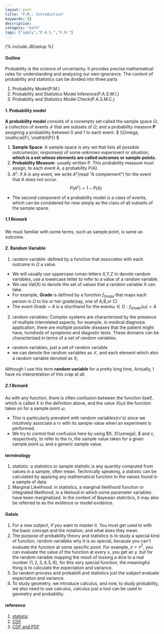 ```yaml
---
layout: post
title: "P.M.: Introduction"
keywords: []
description: 
category: "math"
tags: ["apply","P.A.S.","P.M."]
---
```

{% include JB/setup %}

#### Outline
Probability is the science of uncertainty. It provides precise mathematical
rules for understanding and analyzing our own ignorance.
The content of probability and statistics can be divided into three parts
1. Probability Model(P.M.)
2. Probability and Statistics Model Inference(P.A.S.M.I.)
3. Probability and Statistics Model Check(P.A.S.M.C.)

#### 1. Probability model
**A probability model** consists of a nonempty set called the sample space
$\Omega$; a collection of events $\mathcal{F}$ that are subsets of $\Omega$;
and a probability measure $\mathbf{P}$ assigning a probability between 0 and 1
to each event.  $ (\Omega, \mathcal{F}, \mathbf{P}) $

1. **Sample Space**: A sample space is any set that lists all possible outcomes(or, responses) of
   some unknown experiment or situation,
 **which is a set whose elements are called outcomes or sample points.**
2. **Probability Measure**: usually written P. This probability measure must
   assign, to each event A, a probability P(A).
3. $A^c$: if A is any event, we write $A^c$(read "A complement") for the event
   that A does not occur.
   $$
   P(A^c)=1-P(A)
   $$

- The second component of a probability model is a class of events, which can be
  considered for now simply as the class of all subsets of the sample space.

##### 1.1 Remark
We must familiar with some terms, such as sample point, is same as outcome.


#### 2. Random Variable
1. random variable: defined by a function that associates with each outcome in
   $\Omega$ a value.
- We will usually use uppercase roman letters X,Y,Z to denote random variables,
  use a lowercase letter to refer to a value of a random variable.
- We use Val(X) to denote the set of values that a random variable X can take.
- For example, **Grade** is defined by a function $f_{Grade}$ that maps each
  person in $\Omega$ to his or her grade(say, one of A,B,or C)
- The event $Grade=A$ is a shorthand for the event${\omega \in \Omega: f_{Grade}(\omega)=A}$
2. random variables: 
Complex systems are characterized by the presence of multiple interrelated
aspects, for example, in medical diagnosis application, there are multiple
possible diseases that the patient might have, hundreds of symptoms and
diagostic tests. These domains can be characterized in terms of a set of random
variables.
- random variables, just a set of random variable
- we can denote the random variables as $\mathcal{X}$, and each element which
  also a random variable denoted as $X_i$

Although I use this term **random variable** for a pretty long time, Actually, I
have no interpretation of this crap at all.

##### 2.1 Remark
As with any function, there is often confusion between the function itself,
which is called X in the definition above, and the value $X(\omega)$ the
function takes on for a sample point $\omega$.
- This is particularly prevalent with random variables(rv's) since we
  intuitively associate a rv with its sample value when an experiment is performed.
- We try to control that confusion here by using $X, X(\omega), $ and $x$,
  respectively, to refer to the rv, the sample value taken for a given sample
  point $\omega$, and a generic sample value.





#### terminology
1. statistic: a statistics or sample statistic is any quantity computed from
   values in a sample, often mean. Technically speaking, a statistic can be
   calculated by applying any mathematical function to the values found in a
   sample of data.
2. Marginal Likelihood: in statistics, a marginal likelihood function or
   integrated likelihood, is a likelood in which some parameter variables have
   been marginalized. In the context of Bayesian statictics, it may also be
   referred to as the evidence or model evidence.

#### Galois
1. For a new subject, if you want to master it. You must get used to with the
   basic concept and the notation, and what does they mean.
2. The purpose of probability theory and statistics is to study a special kind of function, random variables  why
   it is so special, because you can't evaluate the function at some specific
   point. For example, $y=x^2$, you can evaluate the value of the function at
   every x, you get an y. but for the random variable mapping  the result of tossing a dice to a real number $\{1,2,3,4,5,6\}$,
   for this very special function, the meaningful thing is to calculate the
       expectation and variance. 
3. So random process and probabilit and statistics just the subject evaluate
   expectation and variance.
4. To study geometry, we introduce calculus, and now, to study probability, we
   also need to use calculus, calculus just a tool can be used in geometry and
   probability.

#### reference
1. [statistic](https://en.wikipedia.org/wiki/Statistic)
2. [CDF](https://en.wikipedia.org/wiki/Cumulative_distribution_function)
3. [CDF and PDF](https://www.probabilitycourse.com/chapter4/4_1_3_functions_continuous_var.php)


